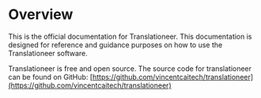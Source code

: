 # Overview

This is the official documentation for Translationeer. This documentation is designed for reference and guidance purposes on how to use the Translationeer software.  
  
Translationeer is free and open source. The source code for translationeer can be found on GitHub: [https://github.com/vincentcaitech/translationeer](https://github.com/vincentcaitech/translationeer)
